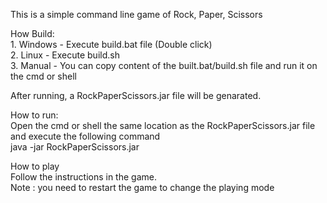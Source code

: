 This is a simple command line game of Rock, Paper, Scissors  
  
How Build:  
	1. Windows - Execute build.bat file (Double click)  
	2. Linux - Execute build.sh  
	3. Manual - You can copy content of the built.bat/build.sh file and run it on the cmd or shell  
	
After running, a RockPaperScissors.jar file will be genarated.  
  
How to run:  
	Open the cmd or shell the same location as the RockPaperScissors.jar file and execute the following command  
	java -jar RockPaperScissors.jar  
  	
How to play  
Follow the instructions in the game.  
Note : you need to restart the game to change the playing mode  
